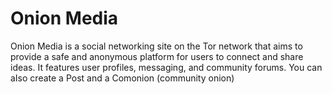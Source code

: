 # Onion Media
Onion Media is a social networking site on the Tor network that aims to provide a safe and anonymous platform for users to connect and share ideas. It features user profiles, messaging, and community forums.
You can aIso create a Post and a Comonion (community onion)
